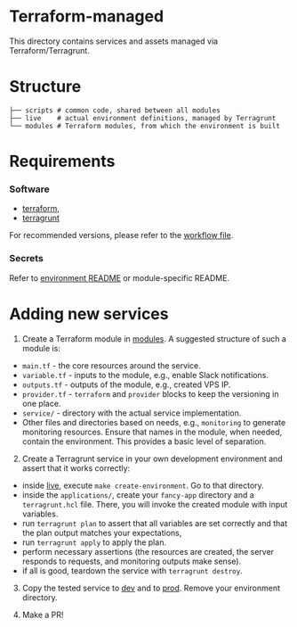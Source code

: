 # Terraform-managed

This directory contains services and assets managed via Terraform/Terragrunt.

# Structure

```
├── scripts # common code, shared between all modules
├── live    # actual environment definitions, managed by Terragrunt
└── modules # Terraform modules, from which the environment is built
```

# Requirements

### Software

* [terraform](https://developer.hashicorp.com/terraform/install),
* [terragrunt](https://terragrunt.gruntwork.io/docs/getting-started/install/)

For recommended versions, please refer to the [workflow file](../composite-action/terragrunt/action.yml).

### Secrets

Refer to [environment README](./live/README.md) or module-specific README.

# Adding new services

1. Create a Terraform module in [modules](./modules). A suggested structure of such a module is:
  * `main.tf` - the core resources around the service.
  * `variable.tf` - inputs to the module, e.g., enable Slack notifications.
  * `outputs.tf` - outputs of the module, e.g., created VPS IP.
  * `provider.tf` - `terraform` and `provider` blocks to keep the versioning in one place.
  * `service/` - directory with the actual service implementation.
  * Other files and directories based on needs, e.g., `monitoring` to generate monitoring resources.
Ensure that names in the module, when needed, contain the environment. This provides a basic level of separation.

2. Create a Terragrunt service in your own development environment and assert that it works correctly:
  * inside [live](./live), execute `make create-environment`. Go to that directory.
  * inside the `applications/`, create your `fancy-app` directory and a `terragrunt.hcl` file. There, you will invoke the created module with input variables.
  * run `terragrunt plan` to assert that all variables are set correctly and that the plan output matches your expectations,
  * run `terragrunt apply` to apply the plan.
  * perform necessary assertions (the resources are created, the server responds to requests, and monitoring outputs make sense).
  * if all is good, teardown the service with `terragrunt destroy`.

3. Copy the tested service to [dev](./live/environments/dev/applications) and to [prod](./live/environments/prod/applications). Remove your environment directory.

4. Make a PR!
